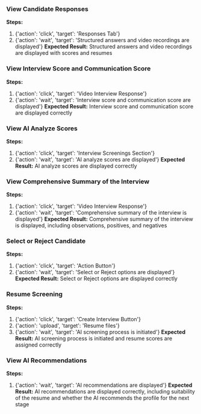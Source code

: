 ### View Candidate Responses
**Steps:**
1. {'action': 'click', 'target': 'Responses Tab'}
2. {'action': 'wait', 'target': 'Structured answers and video recordings are displayed'}
**Expected Result:** Structured answers and video recordings are displayed with scores and resumes

### View Interview Score and Communication Score
**Steps:**
1. {'action': 'click', 'target': 'Video Interview Response'}
2. {'action': 'wait', 'target': 'Interview score and communication score are displayed'}
**Expected Result:** Interview score and communication score are displayed correctly

### View AI Analyze Scores
**Steps:**
1. {'action': 'click', 'target': 'Interview Screenings Section'}
2. {'action': 'wait', 'target': 'AI analyze scores are displayed'}
**Expected Result:** AI analyze scores are displayed correctly

### View Comprehensive Summary of the Interview
**Steps:**
1. {'action': 'click', 'target': 'Video Interview Response'}
2. {'action': 'wait', 'target': 'Comprehensive summary of the interview is displayed'}
**Expected Result:** Comprehensive summary of the interview is displayed, including observations, positives, and negatives

### Select or Reject Candidate
**Steps:**
1. {'action': 'click', 'target': 'Action Button'}
2. {'action': 'wait', 'target': 'Select or Reject options are displayed'}
**Expected Result:** Select or Reject options are displayed correctly

### Resume Screening
**Steps:**
1. {'action': 'click', 'target': 'Create Interview Button'}
2. {'action': 'upload', 'target': 'Resume files'}
3. {'action': 'wait', 'target': 'AI screening process is initiated'}
**Expected Result:** AI screening process is initiated and resume scores are assigned correctly

### View AI Recommendations
**Steps:**
1. {'action': 'wait', 'target': 'AI recommendations are displayed'}
**Expected Result:** AI recommendations are displayed correctly, including suitability of the resume and whether the AI recommends the profile for the next stage
